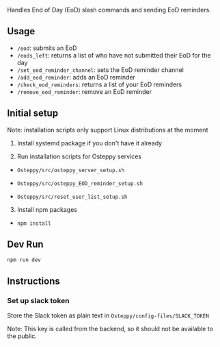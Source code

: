 Handles End of Day (EoD) slash commands and sending EoD reminders.

## Usage
* `/eod`: submits an EoD
* `/eods_left`: returns a list of who have not submitted their EoD for the day
* `/set_eod_reminder_channel`: sets the EoD reminder channel
* `/add_eod_reminder`: adds an EoD reminder
* `/check_eod_reminders`: returns a list of your EoD reminders
* `/remove_eod_reminder`: remove an EoD reminder

## Initial setup 
Note: installation scripts only support Linux distributions at the moment

1. Install systemd package if you don't have it already

2. Run installation scripts for Osteppy services
* `Osteppy/src/osteppy_server_setup.sh`

* `Osteppy/src/osteppy_EOD_reminder_setup.sh`

* `Osteppy/src/reset_user_list_setup.sh`

3. Install npm packages

* `npm install`

## Dev Run

`npm run dev`

## Instructions

### Set up slack token

Store the Slack token as plain text in `Osteppy/config-files/SLACK_TOKEN`

Note: This key is called from the backend, so it should not be available to the public.
